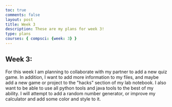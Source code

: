 ```yaml
---
toc: true
comments: false
layout: post
title: Week 3
description: These are my plans for week 3!
type: plans
courses: { compsci: {week: 3} }
---
```


## Week 3: 
For this week I am planning to collaborate with my partner to add a new quiz game. In addition, I want to add more information to my files, and maybe add a new game or project to the "hacks" section of my lab notebook. I also want to be able to use all python tools and java tools to the best of my ability. I will attempt to add a random number generator, or improve my calculator and add some color and style to it. 



